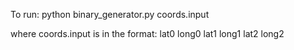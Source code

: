 To run: 
	python binary_generator.py coords.input

where coords.input is in the format:
lat0 long0
lat1 long1
lat2 long2
